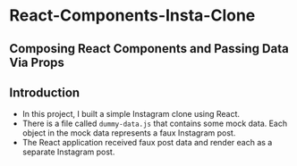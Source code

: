 # React-Components-Insta-Clone

## Composing React Components and Passing Data Via Props

## Introduction

- In this project, I built a simple Instagram clone using React.
- There is a file called `dummy-data.js` that contains some mock data. Each object in the mock data represents a faux Instagram post.
- The React application received faux post data and render each as a separate Instagram post.


